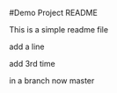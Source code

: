 #Demo Project README

This is a simple readme file

add a line

add 3rd time

in a branch now master
